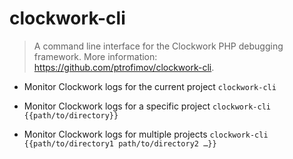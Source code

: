 # clockwork-cli
> A command line interface for the Clockwork PHP debugging framework.
> More information: <https://github.com/ptrofimov/clockwork-cli>.

- Monitor Clockwork logs for the current project
`clockwork-cli`

- Monitor Clockwork logs for a specific project
`clockwork-cli {{path/to/directory}}`

- Monitor Clockwork logs for multiple projects
`clockwork-cli {{path/to/directory1 path/to/directory2 …}}`
